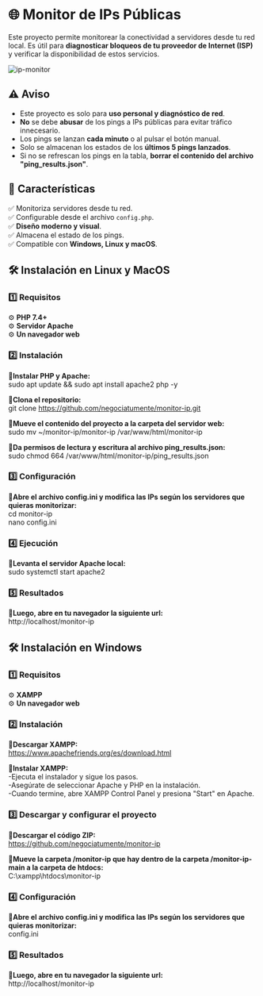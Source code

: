 # 🌐 Monitor de IPs Públicas  
Este proyecto permite monitorear la conectividad a servidores desde tu red local. Es útil para **diagnosticar bloqueos de tu proveedor de Internet (ISP)** y verificar la disponibilidad de estos servicios.  

![ip-monitor](https://github.com/user-attachments/assets/fcab05ae-e28f-4916-a62c-6f8e94bcf189)

## ⚠️ Aviso  
- Este proyecto es solo para **uso personal y diagnóstico de red**.  
- **No** se debe **abusar** de los pings a IPs públicas para evitar tráfico innecesario.
- Los pings se lanzan **cada minuto** o al pulsar el botón manual.
- Solo se almacenan los estados de los **últimos 5 pings lanzados**.
- Si no se refrescan los pings en la tabla, **borrar el contenido del archivo "ping_results.json"**.
  
## 🚀 Características  
✅ Monitoriza servidores desde tu red.  
✅ Configurable desde el archivo `config.php`.  
✅ **Diseño moderno y visual**.  
✅ Almacena el estado de los pings.  
✅ Compatible con **Windows, Linux y macOS**.  

## 🛠️ Instalación en Linux y MacOS  

### 1️⃣ Requisitos  
⚙️ **PHP 7.4+**  
⚙️ **Servidor Apache**  
⚙️ **Un navegador web**    

### 2️⃣ Instalación  
**🔹Instalar PHP y Apache:**  
sudo apt update && sudo apt install apache2 php -y

**🔹Clona el repositorio:**  
git clone https://github.com/negociatumente/monitor-ip.git

**🔹Mueve el contenido del proyecto a la carpeta del servidor web:**  
sudo mv ~/monitor-ip/monitor-ip /var/www/html/monitor-ip

**🔹Da permisos de lectura y escritura al archivo ping_results.json:**  
sudo chmod 664 /var/www/html/monitor-ip/ping_results.json

### 3️⃣ Configuración
**🔹Abre el archivo config.ini y modifica las IPs según los servidores que quieras monitorizar:**  
cd monitor-ip  
nano config.ini

### 4️⃣ Ejecución
**🔹Levanta el servidor Apache local:**  
sudo systemctl start apache2

### 5️⃣ Resultados
**🔹Luego, abre en tu navegador la siguiente url:**    
http://localhost/monitor-ip

## 🛠️ Instalación en Windows  

### 1️⃣ Requisitos  
⚙️ **XAMPP**  
⚙️ **Un navegador web**    

### 2️⃣ Instalación  
**🔹Descargar XAMPP:**  
https://www.apachefriends.org/es/download.html  

**🔹Instalar XAMPP:**  
-Ejecuta el instalador y sigue los pasos.  
-Asegúrate de seleccionar Apache y PHP en la instalación.  
-Cuando termine, abre XAMPP Control Panel y presiona "Start" en Apache.  

### 3️⃣ Descargar y configurar el proyecto
**🔹Descargar el código ZIP:**  
https://github.com/negociatumente/monitor-ip

**🔹Mueve la carpeta /monitor-ip que hay dentro de la carpeta /monitor-ip-main a la carpeta de htdocs:**  
C:\xampp\htdocs\monitor-ip

### 4️⃣ Configuración
**🔹Abre el archivo config.ini y modifica las IPs según los servidores que quieras monitorizar:**  
config.ini

### 5️⃣ Resultados
**🔹Luego, abre en tu navegador la siguiente url:**    
http://localhost/monitor-ip
